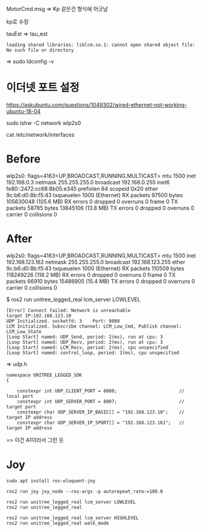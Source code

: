 MotorCmd.msg => Kp 같은건 형식에 어긋남

kp로 수정

tauEst => tau_est

```
loading shared libraries: liblcm.so.1: cannot open shared object file: No such file or directory
```

=> sudo ldconfig -v

# 이더넷 포트 설정

https://askubuntu.com/questions/1049302/wired-ethernet-not-working-ubuntu-18-04

sudo lshw -C network
wlp2s0

cat /etc/network/interfaces


# Before
wlp2s0: flags=4163<UP,BROADCAST,RUNNING,MULTICAST>  mtu 1500
        inet 192.168.0.3  netmask 255.255.255.0  broadcast 192.168.0.255
        inet6 fe80::2472:cc68:8b05:e345  prefixlen 64  scopeid 0x20<link>
        ether 9c:b6:d0:8b:f5:43  txqueuelen 1000  (Ethernet)
        RX packets 97500  bytes 105630048 (105.6 MB)
        RX errors 0  dropped 0  overruns 0  frame 0
        TX packets 58785  bytes 13845106 (13.8 MB)
        TX errors 0  dropped 0 overruns 0  carrier 0  collisions 0

# After
wlp2s0: flags=4163<UP,BROADCAST,RUNNING,MULTICAST>  mtu 1500
        inet 192.168.123.162  netmask 255.255.255.0  broadcast 192.168.123.255
        ether 9c:b6:d0:8b:f5:43  txqueuelen 1000  (Ethernet)
        RX packets 110509  bytes 118249226 (118.2 MB)
        RX errors 0  dropped 0  overruns 0  frame 0
        TX packets 66910  bytes 15486905 (15.4 MB)
        TX errors 0  dropped 0 overruns 0  carrier 0  collisions 0


$ ros2 run unitree_legged_real lcm_server LOWLEVEL
```
[Error] Connect failed: Network is unreachable
target IP:192.168.123.10
UDP Initialized. socketfd: 3    Port: 8080 
LCM Initialized. Subscribe channel: LCM_Low_Cmd, Publish channel: LCM_Low_State
[Loop Start] named: UDP_Send, period: 2(ms), run at cpu: 3 
[Loop Start] named: UDP_Recv, period: 2(ms), run at cpu: 3 
[Loop Start] named: LCM_Recv, period: 2(ms), cpu unspecified
[Loop Start] named: control_loop, period: 2(ms), cpu unspecified
```

=> udp.h
```
namespace UNITREE_LEGGED_SDK
{

    constexpr int UDP_CLIENT_PORT = 8080;                       // local port
    constexpr int UDP_SERVER_PORT = 8007;                       // target port
    constexpr char UDP_SERVER_IP_BASIC[] = "192.168.123.10";    // target IP address
    constexpr char UDP_SERVER_IP_SPORT[] = "192.168.123.161";   // target IP address

```


=> 이건 A1이라서 그런 듯

# Joy

```
sudo apt install ros-eloquent-joy

ros2 run joy joy_node --ros-args -p autorepeat_rate:=100.0
```


```
ros2 run unitree_legged_real lcm_server LOWLEVEL
ros2 run unitree_legged_real 

ros2 run unitree_legged_real lcm_server HIGHLEVEL
ros2 run unitree_legged_real walk_mode

```